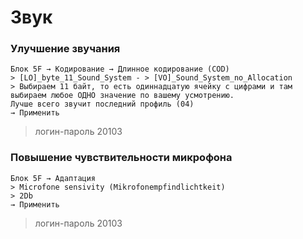 # Звук

### Улучшение звучания

	Блок 5F → Кодирование → Длинное кодирование (COD)
	> [LO]_byte_11_Sound_System - > [VO]_Sound_System_no_Allocation
	> Выбираем 11 байт, то есть одиннадцатую ячейку с цифрами и там выбираем любое ОДНО значение по вашему усмотрению.
	Лучше всего звучит последний профиль (04)
	→ Применить 

> логин-пароль 20103 

### Повышение чувствительности микрофона

	Блок 5F → Адаптация
	> Microfone sensivity (Mikrofonempfindlichtkeit)
	> 2Db
	→ Применить 

> логин-пароль 20103 